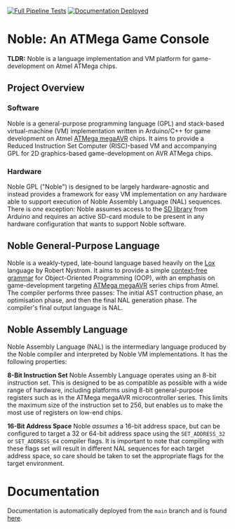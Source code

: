 [![Full Pipeline Tests](https://github.com/Tiny-Oak-Studio/NobleCore/actions/workflows/Tests.yml/badge.svg?branch=main)](https://github.com/Tiny-Oak-Studio/NobleCore/actions/workflows/Tests.yml) [![Documentation Deployed](https://github.com/Tiny-Oak-Studio/NobleCore/actions/workflows/pages/pages-build-deployment/badge.svg)](https://github.com/Tiny-Oak-Studio/NobleCore/actions/workflows/pages/pages-build-deployment)

# Noble: An ATMega Game Console
**TLDR:** Noble is a language implementation and VM platform for game-development on Atmel ATMega chips.

## Project Overview 
### Software
Noble is a general-purpose programming language (GPL) and stack-based virtual-machine (VM) implementation written in Arduino/C++ for game development on Atmel [ATMega megaAVR](https://en.wikipedia.org/wiki/AVR_microcontrollers#:~:text=megaAVR%20%E2%80%93%20the%20ATmega%20series) chips. It aims to provide a Reduced Instruction Set Computer (RISC)-based VM and accompanying GPL for 2D graphics-based game-development on AVR ATMega chips. 

### Hardware
Noble GPL ("Noble") is designed to be largely hardware-agnostic and instead provides a framework for easy VM implementation on any hardware able to support execution of Noble Assembly Language (NAL) sequences. There is _one_ exception: Noble assumes access to the [SD library](https://www.arduino.cc/reference/en/libraries/sd/) from Arduino and requires an active SD-card module to be present in any hardware configuration that wants to support Noble software. 

## Noble General-Purpose Language
Noble is a weakly-typed, late-bound language based heavily on the [Lox](https://craftinginterpreters.com/the-lox-language.html) language by Robert Nystrom. It aims to provide a simple [context-free grammar](https://en.wikipedia.org/wiki/Context-free_grammar) for Object-Oriented Programming (OOP), with an emphasis on game-development targeting [ATMega megaAVR](https://en.wikipedia.org/wiki/AVR_microcontrollers#:~:text=megaAVR%20%E2%80%93%20the%20ATmega%20series) series chips from Atmel. The compiler performs three passes: The initial AST contruction phase, an optimisation phase, and then the final NAL generation phase. The compiler's final output language is NAL.

## Noble Assembly Language
Noble Assembly Language (NAL) is the intermediary language produced by the Noble compiler and interpreted by Noble VM implementations. It has the following properties:

**8-Bit Instruction Set**
Noble Assembly Language operates using an 8-bit instruction set. This is designed to be as compatible as possible with a wide range of hardware, including platforms  using 8-bit general-purpose registers such as in the ATMega megaAVR microcontroller series. This limits the maximum size of the instruction set to 256, but enables us to make the most use of registers on low-end chips.

**16-Bit Address Space**
Noble _assumes_ a 16-bit address space, but can be configured to target a 32 or 64-bit address space using the ```SET_ADDRESS_32``` or ```SET_ADDRESS_64``` compiler flags. It is important to note that compiling with these flags set will result in different NAL sequences for each target address space, so care should be taken to set the appropriate flags for the target environment.

# Documentation
Documentation is automatically deployed from the ```main``` branch and is found [here](https://github.com/Tiny-Oak-Studio/NobleCore).

